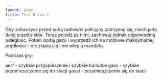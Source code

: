 ```yaml
---
layout: game
title: Test Drive 2
---
```


Gdy zobaczysz przed sobą radiowóz policyjny zatrzymaj się, niech jadą
dalej przed siebie. Teraz pojedź za nimi, zachowuj jednak 
odpowiednią
odległość. Potem dodaj gazu i wyprzedź ich na możliwie 
maksymalnej
prędkości - nie złapią cię i nie wlepią mandatu.

Podczas gry:

aerf 	- szybkie przyspieszenie i szybkie hamulce
gass 	- szybkie przemieszczenie się do stacji
gasst 	- przemieszczenie się do stacji
